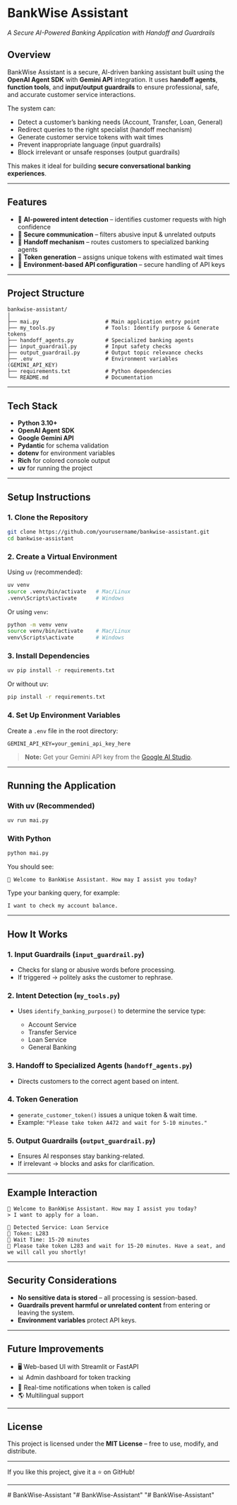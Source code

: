
# **BankWise Assistant**

*A Secure AI-Powered Banking Application with Handoff and Guardrails*

## **Overview**

BankWise Assistant is a secure, AI-driven banking assistant built using the **OpenAI Agent SDK** with **Gemini API** integration.
It uses **handoff agents**, **function tools**, and **input/output guardrails** to ensure professional, safe, and accurate customer service interactions.

The system can:

* Detect a customer’s banking needs (Account, Transfer, Loan, General)
* Redirect queries to the right specialist (handoff mechanism)
* Generate customer service tokens with wait times
* Prevent inappropriate language (input guardrails)
* Block irrelevant or unsafe responses (output guardrails)

This makes it ideal for building **secure conversational banking experiences**.

---

## **Features**

* 🔹 **AI-powered intent detection** – identifies customer requests with high confidence
* 🔹 **Secure communication** – filters abusive input & unrelated outputs
* 🔹 **Handoff mechanism** – routes customers to specialized banking agents
* 🔹 **Token generation** – assigns unique tokens with estimated wait times
* 🔹 **Environment-based API configuration** – secure handling of API keys

---

## **Project Structure**

```
bankwise-assistant/
│
├── mai.py                     # Main application entry point
├── my_tools.py                # Tools: Identify purpose & Generate tokens
├── handoff_agents.py          # Specialized banking agents
├── input_guardrail.py         # Input safety checks
├── output_guardrail.py        # Output topic relevance checks
├── .env                       # Environment variables (GEMINI_API_KEY)
├── requirements.txt           # Python dependencies
└── README.md                  # Documentation
```

---

## **Tech Stack**

* **Python 3.10+**
* **OpenAI Agent SDK**
* **Google Gemini API**
* **Pydantic** for schema validation
* **dotenv** for environment variables
* **Rich** for colored console output
* **uv** for running the project

---

## **Setup Instructions**

### **1. Clone the Repository**

```bash
git clone https://github.com/yourusername/bankwise-assistant.git
cd bankwise-assistant
```

### **2. Create a Virtual Environment**

Using `uv` (recommended):

```bash
uv venv
source .venv/bin/activate   # Mac/Linux
.venv\Scripts\activate      # Windows
```

Or using `venv`:

```bash
python -m venv venv
source venv/bin/activate    # Mac/Linux
venv\Scripts\activate       # Windows
```

### **3. Install Dependencies**

```bash
uv pip install -r requirements.txt
```

Or without uv:

```bash
pip install -r requirements.txt
```

### **4. Set Up Environment Variables**

Create a `.env` file in the root directory:

```env
GEMINI_API_KEY=your_gemini_api_key_here
```

> **Note:** Get your Gemini API key from the [Google AI Studio](https://makersuite.google.com/).

---

## **Running the Application**

### **With uv (Recommended)**

```bash
uv run mai.py
```

### **With Python**

```bash
python mai.py
```

You should see:

```
💼 Welcome to BankWise Assistant. How may I assist you today?
```

Type your banking query, for example:

```
I want to check my account balance.
```

---

## **How It Works**

### **1. Input Guardrails** (`input_guardrail.py`)

* Checks for slang or abusive words before processing.
* If triggered → politely asks the customer to rephrase.

### **2. Intent Detection** (`my_tools.py`)

* Uses `identify_banking_purpose()` to determine the service type:

  * Account Service
  * Transfer Service
  * Loan Service
  * General Banking

### **3. Handoff to Specialized Agents** (`handoff_agents.py`)

* Directs customers to the correct agent based on intent.

### **4. Token Generation**

* `generate_customer_token()` issues a unique token & wait time.
* Example: `"Please take token A472 and wait for 5-10 minutes."`

### **5. Output Guardrails** (`output_guardrail.py`)

* Ensures AI responses stay banking-related.
* If irrelevant → blocks and asks for clarification.

---

## **Example Interaction**

```
💼 Welcome to BankWise Assistant. How may I assist you today?
> I want to apply for a loan.

🔹 Detected Service: Loan Service
🔹 Token: L283
🔹 Wait Time: 15-20 minutes
💬 Please take token L283 and wait for 15-20 minutes. Have a seat, and we will call you shortly!
```

---

## **Security Considerations**

* **No sensitive data is stored** – all processing is session-based.
* **Guardrails prevent harmful or unrelated content** from entering or leaving the system.
* **Environment variables** protect API keys.

---

## **Future Improvements**

* 🖥 Web-based UI with Streamlit or FastAPI
* 📊 Admin dashboard for token tracking
* 🔔 Real-time notifications when token is called
* 🌎 Multilingual support

---

## **License**

This project is licensed under the **MIT License** – free to use, modify, and distribute.

---

If you like this project, give it a ⭐ on GitHub!

---



#   B a n k W i s e - A s s i s t a n t  
 "# BankWise-Assistant" 
"# BankWise-Assistant" 
